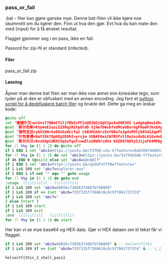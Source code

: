 ### pass_or_fail
.bat - filer kan gjøre ganske mye. Denne bat-filen vil ikke kjøre noe skummelt om du kjører den. Finn ut hva den gjør. Evt hva du kan mate den med (input) for å få ønsket resultat.

Flagget gjemmer seg i en pass, ikke en fail.

Passord for zip-fil er standard (infected).

#### Filer
pass_or_fail.zip

#### Løsning
Åpner man denne bat filen ser man ikke noe annet enn kinesiske tegn, som tyder på at den er obfuskert med en annen encoding. Jeg fant et [python script for å deobfuskere batch filer](https://github.com/DissectMalware/batch_deobfuscator) og brukte det. Dette ga meg en lesbar kode:

```bat
@echo off
set "饿饿尔艾=wrUnsT7NBeCfiljYRb5cPF2oQ8SWZzG@VJpvXxO6K3HI LadgAqDmu14h=MEkty09"
@set "斯尔色斯=Kt@4oE2uzLIZ80qiR1YpOldD SjNe7bWskfvUMCwVBnrGgFHamPJhxXAyQ536c9=T"
@set "饿阿豆豆=ybVIQN=SoEOikuHCcfa2 LhB3KUA6rzXxY0Dw7nJg4sM9tjG85d1ZqePlWRv@FTpm"
@set "尔色爱德=NaY35kTOpHZ@2E0hI=yrxjm SUbKF6eiCW7R9fslt8wJuzdoDLA1Gv4nQgMXVPcBq"
@set "斯尔贝贝=RzxkNpCdKhS3@2efquTcowElvU8W9rLHVa 6AZDG7Q0Yy5JijnFO4MPbgXmBtI1s="
for /l %%y in (1 1 1) do @echo off
if 1 EQU 1 set "abc2=https://youtu.be/YZf0Q-v3u-k?feature=6e6569746865722069732074686973"
for /l %%y in (1 1 1) do set "abc3=https://youtu.be/3xYXUeSmb-Y?feature=54686973206973206e6f742074686520666c6167"
if 46 EQU 0 (@exit) else set "abc4=G@nd@lf"
if 1 EQU 1 set "abc1=https://youtu.be/qybUFnY7Y8w?feature="
if 1 LsS 109 set "abc7=explorer.exe"
if 1 EQU 1 if not "" equ "" goto usage
for /l %%y in (1 1 1) do goto end
:usage  lliiliiilil   llililllili
if 1 LsS 109 set "abc5=68656c73656374667b746869"
if 1 LsS 109 if == (set "abc6=735f325f7368616c6c5f706173737d"
if 1 LsS 109 set "abc7="
) else (start )
if 1 LsS 109 start 
if 1 LsS 109 exit
:end  lilllillill   liillllllil
for /l %%y in (1 1 1) do start 
```

Her kan vi se mye base64 og HEX data. Gjør vi HEX dataen om til tekst får vi flagget.
```bat
if 1 LsS 109 set "abc5=68656c73656374667b746869" & :: helsectf{thi
if 1 LsS 109 if == (set "abc6=735f325f7368616c6c5f706173737d" & :: s_2_shall_pass}
```

`helsectf{this_2_shall_pass}`
